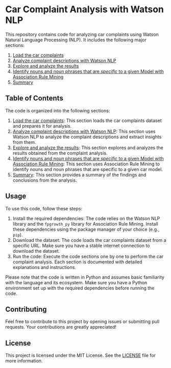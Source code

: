 # Car Complaint Analysis with Watson NLP

This repository contains code for analyzing car complaints using Watson Natural Language Processing (NLP). It includes the following major sections:

1. [Load the car complaints](#loadData)
2. [Analyze complaint descriptions with Watson NLP](#analyzeComplaints)
3. [Explore and analyze the results](#exploreResults)
4. [Identify nouns and noun phrases that are _specific_ to a given Model with Association Rule Mining](#correlate_n_nph)
5. [Summary](#summary)

## Table of Contents

The code is organized into the following sections:

1. [Load the car complaints](#loadData): This section loads the car complaints dataset and prepares it for analysis.
2. [Analyze complaint descriptions with Watson NLP](#analyzeComplaints): This section uses Watson NLP to analyze the complaint descriptions and extract insights from them.
3. [Explore and analyze the results](#exploreResults): This section explores and analyzes the results obtained from the complaint analysis.
4. [Identify nouns and noun phrases that are _specific_ to a given Model with Association Rule Mining](#correlate_n_nph): This section uses Association Rule Mining to identify nouns and noun phrases that are specific to a given car model.
5. [Summary](#summary): This section provides a summary of the findings and conclusions from the analysis.

## Usage

To use this code, follow these steps:

1. Install the required dependencies: The code relies on the Watson NLP library and the `fpgrowth_py` library for Association Rule Mining. Install these dependencies using the package manager of your choice (e.g., `pip`).
2. Download the dataset: The code loads the car complaints dataset from a specific URL. Make sure you have a stable internet connection to download the dataset.
3. Run the code: Execute the code sections one by one to perform the car complaint analysis. Each section is documented with detailed explanations and instructions.

Please note that the code is written in Python and assumes basic familiarity with the language and its ecosystem. Make sure you have a Python environment set up with the required dependencies before running the code.

## Contributing

Feel free to contribute to this project by opening issues or submitting pull requests. Your contributions are greatly appreciated!

## License

This project is licensed under the MIT License. See the [LICENSE](LICENSE) file for more information.
